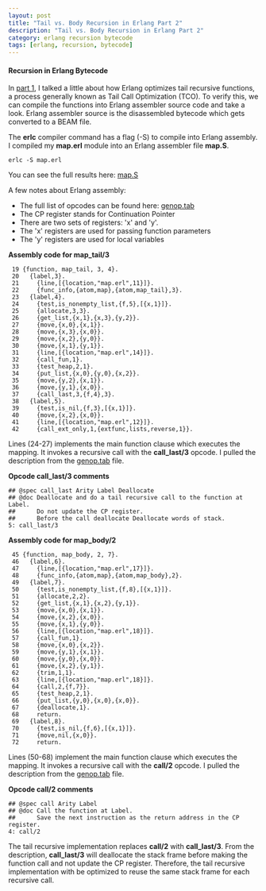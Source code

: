 ```yaml
---
layout: post
title: "Tail vs. Body Recursion in Erlang Part 2"
description: "Tail vs. Body Recursion in Erlang Part 2"
category: erlang recursion bytecode
tags: [erlang, recursion, bytecode]
---
```


#### Recursion in Erlang Bytecode

In [part 1](/2015/11/29/tail-vs-body-recursion-in-erlang-1), I talked a little about how Erlang optimizes tail recursive functions, a process generally known as Tail Call Optimization (TCO).
To verify this, we can compile the functions into Erlang assembler source code and take a look.
Erlang assembler source is the disassembled bytecode which gets converted to a BEAM file.

The **erlc** compiler command has a flag (-S) to compile into Erlang assembly.
I compiled my **map.erl** module into an Erlang assembler file **map.S**.

```
erlc -S map.erl
```

You can see the full results here: [map.S](https://github.com/chrisyunker/blog_code/blob/master/recursion/assembly/map.S)

A few notes about Erlang assembly:

- The full list of opcodes can be found here: [genop.tab](https://github.com/erlang/otp/blob/OTP-18.1/lib/compiler/src/genop.tab)
- The CP register stands for Continuation Pointer
- There are two sets of registers: 'x' and 'y'.
- The 'x' registers are used for passing function parameters
- The 'y' registers are used for local variables


**Assembly code for map_tail/3**

```
 19 {function, map_tail, 3, 4}.
 20   {label,3}.
 21     {line,[{location,"map.erl",11}]}.
 22     {func_info,{atom,map},{atom,map_tail},3}.
 23   {label,4}.
 24     {test,is_nonempty_list,{f,5},[{x,1}]}.
 25     {allocate,3,3}.
 26     {get_list,{x,1},{x,3},{y,2}}.
 27     {move,{x,0},{x,1}}.
 28     {move,{x,3},{x,0}}.
 29     {move,{x,2},{y,0}}.
 30     {move,{x,1},{y,1}}.
 31     {line,[{location,"map.erl",14}]}.
 32     {call_fun,1}.
 33     {test_heap,2,1}.
 34     {put_list,{x,0},{y,0},{x,2}}.
 35     {move,{y,2},{x,1}}.
 36     {move,{y,1},{x,0}}.
 37     {call_last,3,{f,4},3}.
 38   {label,5}.
 39     {test,is_nil,{f,3},[{x,1}]}.
 40     {move,{x,2},{x,0}}.
 41     {line,[{location,"map.erl",12}]}.
 42     {call_ext_only,1,{extfunc,lists,reverse,1}}.
```

Lines (24-27) implements the main function clause which executes the mapping.
It invokes a recursive call with the **call_last/3** opcode.
I pulled the description from the [genop.tab](https://github.com/erlang/otp/blob/OTP-18.1/lib/compiler/src/genop.tab#L48) file.

**Opcode call_last/3 comments**

```
## @spec call_last Arity Label Deallocate
## @doc Deallocate and do a tail recursive call to the function at Label.
##      Do not update the CP register.
##      Before the call deallocate Deallocate words of stack.
5: call_last/3
```

**Assembly code for map_body/2**

```
 45 {function, map_body, 2, 7}.
 46   {label,6}.
 47     {line,[{location,"map.erl",17}]}.
 48     {func_info,{atom,map},{atom,map_body},2}.
 49   {label,7}.
 50     {test,is_nonempty_list,{f,8},[{x,1}]}.
 51     {allocate,2,2}.
 52     {get_list,{x,1},{x,2},{y,1}}.
 53     {move,{x,0},{x,1}}.
 54     {move,{x,2},{x,0}}.
 55     {move,{x,1},{y,0}}.
 56     {line,[{location,"map.erl",18}]}.
 57     {call_fun,1}.
 58     {move,{x,0},{x,2}}.
 59     {move,{y,1},{x,1}}.
 60     {move,{y,0},{x,0}}.
 61     {move,{x,2},{y,1}}.
 62     {trim,1,1}.
 63     {line,[{location,"map.erl",18}]}.
 64     {call,2,{f,7}}.
 65     {test_heap,2,1}.
 66     {put_list,{y,0},{x,0},{x,0}}.
 67     {deallocate,1}.
 68     return.
 69   {label,8}.
 70     {test,is_nil,{f,6},[{x,1}]}.
 71     {move,nil,{x,0}}.
 72     return.
```

Lines (50-68) implement the main function clause which executes the mapping.
It invokes a recursive call with the **call/2** opcode.
I pulled the description from the [genop.tab](https://github.com/erlang/otp/blob/OTP-18.1/lib/compiler/src/genop.tab#L43) file.

**Opcode call/2 comments**

```
## @spec call Arity Label
## @doc Call the function at Label.
##      Save the next instruction as the return address in the CP register.
4: call/2
```

The tail recursive implementation replaces **call/2** with **call_last/3**.
From the description, **call_last/3** will deallocate the stack frame before making the function call and not update the CP register.
Therefore, the tail recursive implementation with be optimized to reuse the same stack frame for each recursive call.

